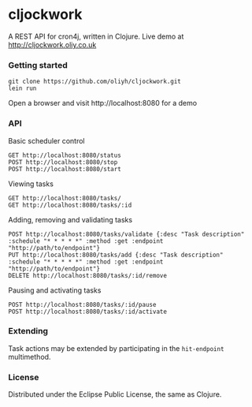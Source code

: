 # cljockwork

A REST API for cron4j, written in Clojure.
Live demo at http://cljockwork.oliy.co.uk

### Getting started

    git clone https://github.com/oliyh/cljockwork.git
    lein run

Open a browser and visit http://localhost:8080 for a demo

### API

Basic scheduler control

    GET http://localhost:8080/status
    POST http://localhost:8080/stop
    POST http://localhost:8080/start

Viewing tasks

	GET http://localhost:8080/tasks/
	GET http://localhost:8080/tasks/:id

Adding, removing and validating tasks

	POST http://localhost:8080/tasks/validate {:desc "Task description" :schedule "* * * * *" :method :get :endpoint "http://path/to/endpoint"}
	PUT http://localhost:8080/tasks/add {:desc "Task description" :schedule "* * * * *" :method :get :endpoint "http://path/to/endpoint"}
	DELETE http://localhost:8080/tasks/:id/remove

Pausing and activating tasks

	POST http://localhost:8080/tasks/:id/pause
	POST http://localhost:8080/tasks/:id/activate

### Extending

Task actions may be extended by participating in the `hit-endpoint` multimethod.

### License

Distributed under the Eclipse Public License, the same as Clojure.
